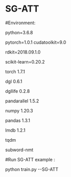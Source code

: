 # SG-ATT

#Environment:

python=3.6.8

pytorch=1.0.1 cudatoolkit=9.0

rdkit=2018.09.1.0

scikit-learn=0.20.2

torch          1.7.1

dgl            0.6.1

dgllife        0.2.8

pandarallel    1.5.2

numpy          1.20.3

pandas         1.3.1

lmdb           1.2.1

tqdm

subword-nmt




#Run SG-ATT example :

python train.py --SG-ATT
